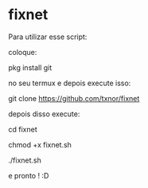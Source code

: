 # fixnet
Para utilizar esse script:

coloque:

pkg install git

no seu termux e depois execute isso:

git clone https://github.com/txnor/fixnet

depois disso execute:

cd fixnet

chmod +x fixnet.sh

./fixnet.sh

e pronto ! :D

